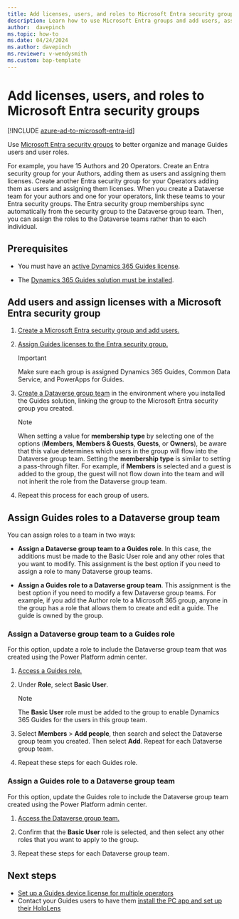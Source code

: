 ```yaml
---
title: Add licenses, users, and roles to Microsoft Entra security groups 
description: Learn how to use Microsoft Entra groups and add users, assign licenses, and assign Author and Operator roles that link to a Dynamics 365 group team.
author:  davepinch
ms.topic: how-to
ms.date: 04/24/2024
ms.author: davepinch
ms.reviewer: v-wendysmith
ms.custom: bap-template
---
```


# Add licenses, users, and roles to Microsoft Entra security groups

[!INCLUDE [azure-ad-to-microsoft-entra-id](../includes/azure-ad-to-microsoft-entra-id.md)]

Use [Microsoft Entra security groups](/entra/fundamentals/concept-group-based-licensing) to better organize and manage Guides users and user roles.

For example, you have 15 Authors and 20 Operators. Create an Entra security group for your Authors, adding them as users and assigning them licenses. Create another Entra security group for your Operators adding them as users and assigning them licenses. When you create a Dataverse team for your authors and one for your operators, link these teams to your Entra security groups. The Entra security group memberships sync automatically from the security group to the Dataverse group team. Then, you can assign the roles to the Dataverse teams rather than to each individual.

## Prerequisites

- You must have an [active Dynamics 365 Guides license](buy-guides.md).

- The [Dynamics 365 Guides solution must be installed](install-guides.md).

## Add users and assign licenses with a Microsoft Entra security group

1. [Create a Microsoft Entra security group and add users.](/entra/fundamentals/how-to-manage-groups)

1. [Assign Guides licenses to the Entra security group.](/entra/identity/users/licensing-groups-assign)

   > [!IMPORTANT]
   > Make sure each group is assigned Dynamics 365 Guides, Common Data Service, and PowerApps for Guides.

1. [Create a Dataverse group team](/power-platform/admin/manage-group-teams#create-a-group-team) in the environment where you installed the Guides solution, linking the group to the Microsoft Entra security group you created.

   > [!NOTE]
   > When setting a value for **membership type** by selecting one of the options (**Members**, **Members & Guests**, **Guests**, or **Owners**), be aware that this value determines which users in the group will flow into the Dataverse group team. Setting the **membership type** is similar to setting a pass-through filter. For example, if **Members** is selected and a guest is added to the group, the guest will not flow down into the team and will not inherit the role from the Dataverse group team.  

1. Repeat this process for each group of users.

## Assign Guides roles to a Dataverse group team

You can assign roles to a team in two ways:

- **Assign a Dataverse group team to a Guides role**. In this case, the additions must be made to the Basic User role and any other roles that you want to modify. This assignment is the best option if you need to assign a role to many Dataverse group teams.

- **Assign a Guides role to a Dataverse group team**. This assignment is the best option if you need to modify a few Dataverse group teams. For example, if you add the Author role to a Microsoft 365 group, anyone in the group has a role that allows them to create and edit a guide. The guide is owned by the group.

### Assign a Dataverse group team to a Guides role

For this option, update a role to include the Dataverse group team that was created using the Power Platform admin center.

1. [Access a Guides role.](/power-platform/admin/database-security#assign-security-roles-to-users-in-an-environment-that-has-a-dataverse-database)

1. Under **Role**, select **Basic User**.

   > [!NOTE]
   > The **Basic User** role must be added to the group to enable Dynamics 365 Guides for the users in this group team.

1. Select **Members** > **Add people**, then search and select the Dataverse group team you created. Then select **Add**. Repeat for each Dataverse group team.

1. Repeat these steps for each Guides role.

### Assign a Guides role to a Dataverse group team

For this option, update the Guides role to include the Dataverse group team created using the Power Platform admin center.

1. [Access the Dataverse group team.](/power-platform/admin/manage-teams)

1. Confirm that the **Basic User** role is selected, and then select any other roles that you want to apply to the group.

1. Repeat these steps for each Dataverse group team.

## Next steps

- [Set up a Guides device license for multiple operators](device-license.md)
- Contact your Guides users to have them [install the PC app and set up their HoloLens](install-pc-hololens-apps.md)
